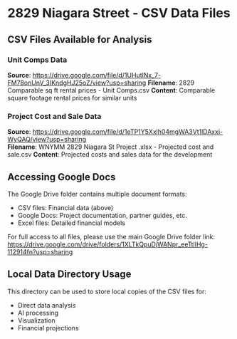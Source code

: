# 2829 Niagara Street - CSV Data Files

## CSV Files Available for Analysis

### Unit Comps Data
**Source**: https://drive.google.com/file/d/1UHutlNx_7-FM78onUnV_3IKndgHJ25oZ/view?usp=sharing
**Filename**: 2829 Comparable sq ft rental prices - Unit Comps.csv
**Content**: Comparable square footage rental prices for similar units

### Project Cost and Sale Data
**Source**: https://drive.google.com/file/d/1eTP1Y5Xxlh04mgWA3Vt1lDAxxi-WyQAQ/view?usp=sharing  
**Filename**: WNYMM 2829 Niagara St Project .xlsx - Projected cost and sale.csv
**Content**: Projected costs and sales data for the development

## Accessing Google Docs

The Google Drive folder contains multiple document formats:
- CSV files: Financial data (above)
- Google Docs: Project documentation, partner guides, etc.
- Excel files: Detailed financial models

For full access to all files, please use the main Google Drive folder link:
https://drive.google.com/drive/folders/1XLTkQpuDjWANpr_eeTtlIHg-112914fn?usp=sharing

## Local Data Directory Usage

This directory can be used to store local copies of the CSV files for:
- Direct data analysis
- AI processing
- Visualization
- Financial projections